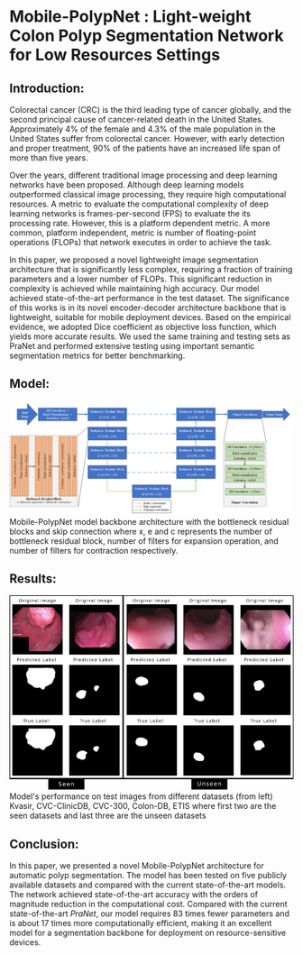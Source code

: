 # Mobile-PolypNet : Light-weight Colon Polyp Segmentation Network for Low Resources Settings
## Introduction:
Colorectal cancer (CRC) is the third leading type of cancer globally, and the second principal cause of cancer-related death in the United States. Approximately 4% of the female and 4.3% of the male population in the United States suffer from colorectal cancer. However, with early detection and proper treatment, 90% of the patients have an increased life span of more than five years.

Over the years, different traditional image processing and deep learning networks have been proposed. Although deep learning models outperformed classical image processing, they require high computational resources. A metric to evaluate the computational complexity of deep learning networks is  frames-per-second (FPS) to evaluate the its processing rate. However, this is a platform dependent metric. A more common, platform independent, metric  is number of floating-point operations (FLOPs) that network executes in order to achieve the task.

In this paper, we proposed a novel lightweight image segmentation architecture that is significantly less complex, requiring a fraction of training parameters and a lower number of FLOPs. This significant reduction in complexity is achieved while maintaining high accuracy. Our model achieved state-of-the-art performance in the test dataset. The significance of this works is in its novel encoder-decoder architecture backbone that is lightweight, suitable for mobile deployment devices. Based on the empirical evidence, we adopted  Dice coefficient as objective loss function, which yields more accurate results. We used the same training and testing sets as PraNet and performed extensive testing using important semantic segmentation metrics for better benchmarking.


## Model:
![Model architecture](https://github.com/rkarmaka/Mobile-PolypNet/blob/main/figs/model_arch_mod.png?raw=true)
Mobile-PolypNet model backbone architecture with the bottleneck residual blocks and skip connection where x, e and c represents the number of bottleneck residual block, number of filters for expansion operation, and number of filters for contraction respectively.

## Results:
![Sample results](https://github.com/rkarmaka/Mobile-PolypNet/blob/main/figs/out_2.png?raw=true)
Model's performance on test images from different datasets (from left) Kvasir, CVC-ClinicDB, CVC-300, Colon-DB, ETIS where first two are the seen datasets and last three are the unseen datasets


## Conclusion:
In this paper, we presented a novel Mobile-PolypNet architecture for automatic polyp segmentation. The model has been tested on five publicly available datasets and compared with the current state-of-the-art models. The network achieved state-of-the-art accuracy with the orders of magnitude reduction in the computational cost. Compared with the current state-of-the-art _PraNet_, our model requires 83 times fewer parameters and is  about 17 times more computationally efficient, making it an excellent model for a segmentation backbone for deployment on resource-sensitive devices.
